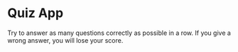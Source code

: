 # Quiz App
Try to answer as many questions correctly as possible in a row. If you give a wrong answer, you will lose your score.
